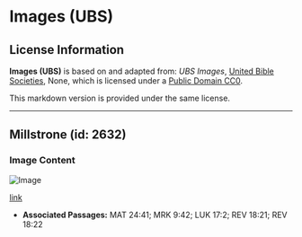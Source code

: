 # Images (UBS)

## License Information

**Images (UBS)** is based on and adapted from: _UBS Images_, [United Bible Societies](https://unitedbiblesocieties.org/), None, which is licensed under a [Public Domain CC0](https://creativecommons.org/public-domain/cc0/).

This markdown version is provided under the same license.



--------------------------------

## Millstrone (id: 2632)

### Image Content

![Image](https://cdn.aquifer.bible/aquifer-content/resources/Media/WEB-0484_millstrone.jpg)

[link](https://cdn.aquifer.bible/aquifer-content/resources/Media/WEB-0484_millstrone.jpg)

* **Associated Passages:** MAT 24:41; MRK 9:42; LUK 17:2; REV 18:21; REV 18:22

